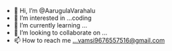 - 👋 Hi, I’m @AarugulaVarahalu
- 👀 I’m interested in ...coding
- 🌱 I’m currently learning ...
- 💞️ I’m looking to collaborate on ...
- 📫 How to reach me ...vamsi9676557516@gmail.com

<!---
AarugulaVarahalu/AarugulaVarahalu is a ✨ special ✨ repository because its `README.md` (this file) appears on your GitHub profile.
You can click the Preview link to take a look at your changes.
--->
